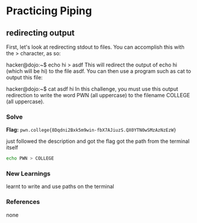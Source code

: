 # Practicing Piping

## redirecting output
First, let's look at redirecting stdout to files. You can accomplish this with the > character, as so:

hacker@dojo:~$ echo hi > asdf
This will redirect the output of echo hi (which will be hi) to the file asdf. You can then use a program such as cat to output this file:

hacker@dojo:~$ cat asdf
hi
In this challenge, you must use this output redirection to write the word PWN (all uppercase) to the filename COLLEGE (all uppercase).

### Solve
**Flag:** `pwn.college{8Dqdni2Bxk5m9win-fbX7AJiuzS.QX0YTN0wSMzAzNzEzW}`

just followed the description and got the flag
got the path from the terminal itself


```bash
echo PWN > COLLEGE
```

### New Learnings
learnt to write and use paths on the terminal

### References 
none
